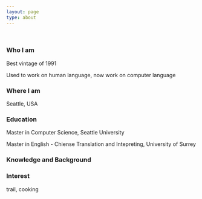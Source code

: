 ```yaml
---
layout: page
type: about
---
```

&nbsp;

### Who I am
Best vintage of 1991

Used to work on human language, now work on computer language

### Where I am
Seattle, USA

### Education

Master in Computer Science, Seattle University

Master in English - Chiense Translation and Intepreting, University of Surrey

### Knowledge and Background

### Interest
trail, cooking











